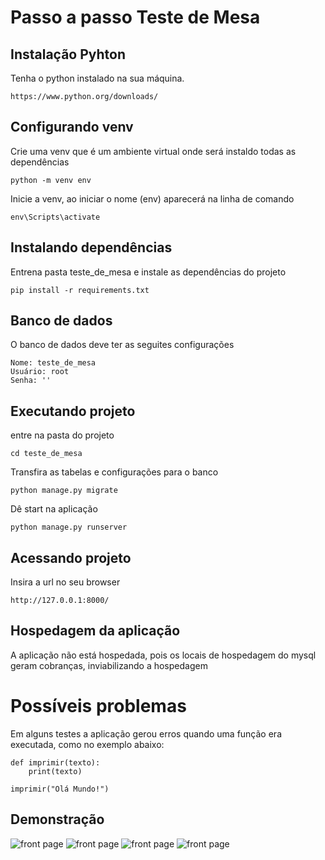 # Passo a passo Teste de Mesa

## Instalação Pyhton

Tenha o python instalado na sua máquina.

```
https://www.python.org/downloads/
```

## Configurando venv

Crie uma venv que é um ambiente virtual onde será instaldo todas as dependências
```
python -m venv env
```

Inicie a venv, ao iniciar o nome (env) aparecerá na linha de comando
```
env\Scripts\activate
```

## Instalando dependências

Entrena pasta teste_de_mesa e instale as dependências do projeto
```
pip install -r requirements.txt
```

## Banco de dados

O banco de dados deve ter as seguites configurações

```
Nome: teste_de_mesa
Usuário: root
Senha: ''
```

## Executando projeto

entre na pasta do projeto
```
cd teste_de_mesa
```

Transfira as tabelas e configurações para o banco

```
python manage.py migrate
```

Dê start na aplicação
```
python manage.py runserver
```

## Acessando projeto

Insira a url no seu browser 
```
http://127.0.0.1:8000/
```

## Hospedagem da aplicação
A aplicação não está hospedada, pois os locais de hospedagem do mysql geram cobranças, inviabilizando a hospedagem  

# Possíveis problemas

Em alguns testes a aplicação gerou erros quando uma função era executada, como no exemplo abaixo:

```
def imprimir(texto):
    print(texto)

imprimir("Olá Mundo!")
```

## Demonstração

![front page](https://github.com/WelvisSS/projetoBD2/blob/main/Demo/Home.png)
![front page](https://github.com/WelvisSS/projetoBD2/blob/main/Demo/Inserir%20programas.png)
![front page](https://github.com/WelvisSS/projetoBD2/blob/main/Demo/Lista%20de%20testes.png)
![front page](https://github.com/WelvisSS/projetoBD2/blob/main/Demo/Teste.png)


